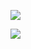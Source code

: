 ![](https://github-readme-stats.vercel.app/api?username=zeege-0&show_icons=true&count_private=true&include_all_commits=true)
<!-- <div align="center"> <img src="https://stats.justsong.cn/api/leetcode?id=wufeng15226&cn=true"> </div>-->

![](https://github-readme-stats.vercel.app/api/top-langs/?username=zeege-0&theme=light&hide_border=false&include_all_commits=true&count_private=true&layout=compact)



<!--
**Zeege-0/zeege-0** is a ✨ _special_ ✨ repository because its `README.md` (this file) appears on your GitHub profile.

Here are some ideas to get you started:

- 🔭 I’m currently working on ...
- 🌱 I’m currently learning ...
- 👯 I’m looking to collaborate on ...
- 🤔 I’m looking for help with ...
- 💬 Ask me about ...
- 📫 How to reach me: ...
- 😄 Pronouns: ...
- ⚡ Fun fact: ...
-->
